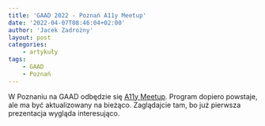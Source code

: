 ```yaml
---
title: 'GAAD 2022 - Poznań A11y Meetup'
date: '2022-04-07T08:46:04+02:00'
author: 'Jacek Zadrożny'
layout: post
categories:
    - artykuły
tags:
    - GAAD
    - Poznań
---
```


W Poznaniu na GAAD odbędzie się [A11y Meetup](https://www.meetup.com/poznan-a11y-meetup/events/284995902/). Program dopiero powstaje, ale ma być aktualizowany na bieżąco. Zaglądajcie tam, bo już pierwsza prezentacja wygląda interesująco.